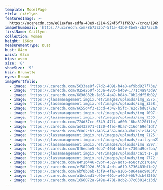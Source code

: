 ```yaml
---
template: ModelPage
title: Caitlynn
featuredImage: >-
  https://ucarecdn.com/e81eefaa-edfa-48e9-a214-924f6f71f653/-/crop/1969x1378/0,408/-/preview/
imageThumbnail: 'https://ucarecdn.com/8b7393b7-5f1e-43b0-8be8-cb27a5c0cf3b/'
firstName: Caitlynn
collection: Women
height: 166cm
measurementType: bust
bust: 84cm
waist: 63cm
hips: 89cm
size: '8'
shoeSize: '9'
hair: Brunette
eyes: Brown
imagePortfolio:
  - image: 'https://ucarecdn.com/5033ae8f-97d2-4091-b4a8-af9bd927f73e/'
  - image: 'https://ucarecdn.com/025e260f-cc3a-483b-b4b9-1771c4a973d9/'
  - image: 'https://ucarecdn.com/689d832b-1a65-4a49-b84b-70b2ddf53b02/'
  - image: 'https://glassmanagement.imgix.net/images/uploads/img_5575.jpg'
  - image: 'https://glassmanagement.imgix.net/images/uploads/img_5358.jpg'
  - image: 'https://ucarecdn.com/6655d4f3-e3cd-4342-b5fc-7e2c7bd8272a/'
  - image: 'https://glassmanagement.imgix.net/images/uploads/img_5097.jpg'
  - image: 'https://glassmanagement.imgix.net/images/uploads/img_5335.jpg'
  - image: 'https://ucarecdn.com/724d37cc-6349-47f4-a600-16ba312031fe/'
  - image: 'https://ucarecdn.com/ad432971-6120-4fe6-9ba7-216d469ef1df/'
  - image: 'https://ucarecdn.com/f0862cb3-1485-4569-9048-db82b1c2d425/'
  - image: 'https://glassmanagement.imgix.net/images/uploads/img_5125.jpg'
  - image: 'https://glassmanagement.imgix.net/images/uploads/caitlynn23ui.jpg'
  - image: 'https://glassmanagement.imgix.net/images/uploads/img_5597.jpg'
  - image: 'https://ucarecdn.com/8f6edae5-0db7-40b1-bbfe-c730ad9cefba/'
  - image: 'https://glassmanagement.imgix.net/images/uploads/cait-1-.png'
  - image: 'https://glassmanagement.imgix.net/images/uploads/img_5772.jpg'
  - image: 'https://ucarecdn.com/e4f1b446-d9bf-4529-adf5-b58cf2c1f6e4/'
  - image: 'https://ucarecdn.com/ef50292d-3620-4cdb-a619-5736483b01e2/'
  - image: 'https://ucarecdn.com/6bf0b36b-f3f9-4fa8-a106-5864eec9003f/'
  - image: 'https://ucarecdn.com/a1bcbad1-d40e-403b-a46d-90b7dcb45586/'
  - image: 'https://ucarecdn.com/1666072a-949e-4781-8cb2-37c03014c13d/'
---
```



